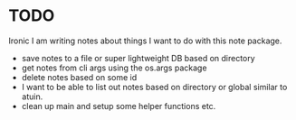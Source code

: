 # TODO
Ironic I am writing notes about things I want to do with this note package. 

- save notes to a file or super lightweight DB based on directory
- get notes from cli args using the os.args package 
- delete notes based on some id 
- I want to be able to list out notes based on directory or global similar to atuin.
- clean up main and setup some helper functions etc.